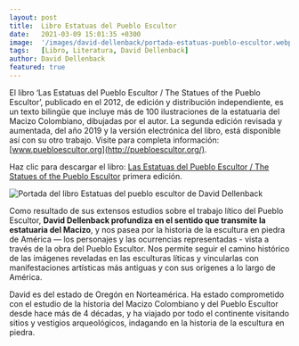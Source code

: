 ```yaml
---
layout: post
title:  Libro Estatuas del Pueblo Escultor
date:   2021-03-09 15:01:35 +0300
image:  '/images/david-dellenback/portada-estatuas-pueblo-escultor.webp'
tags:   [Libro, Literatura, David Dellenback]
author: David Dellenback
featured: true
---
```

El libro ‘Las Estatuas del Pueblo Escultor / The Statues of the Pueblo Escultor’, publicado en el 2012, de edición y distribución independiente, es un texto bilingüe que incluye más de 100 ilustraciones de la estatuaria del Macizo Colombiano, dibujadas por el autor. La segunda edición revisada y aumentada, del año 2019 y la versión electrónica del libro, está disponible así con su otro trabajo. Visite para completa información: [www.puebloescultor.org](http://puebloescultor.org/).

Haz clic para descargar el libro: [Las Estatuas del Pueblo Escultor / The Statues of the Pueblo Escultor](http://puebloescultor.org/publicaciones/lasestatuasdelpuebloescultor_dellenback_2012.pdf) primera edición.

![Portada del libro Estatuas del pueblo escultor de David Dellenback]({{site.baseurl}}/images/david-dellenback/libro-estatuas-pueblo-escultor.webp "Libro Estatuas del Pueblo Escultor")

Como resultado de sus extensos estudios sobre el trabajo lítico del Pueblo Escultor, **David Dellenback profundiza en el sentido que transmite la estatuaria del Macizo**, y nos pasea por la historia de la escultura en piedra de América — los personajes y las ocurrencias representadas - vista a través de la obra del Pueblo Escultor. Nos permite seguir el camino histórico de las imágenes reveladas en las esculturas líticas y vincularlas con manifestaciones artísticas más antiguas y con sus orígenes a lo largo de América.

David es del estado de Oregón en Norteamérica. Ha estado comprometido con el estudio de la historia del Macizo Colombiano y del Pueblo Escultor desde hace más de 4 décadas, y ha viajado por todo el continente visitando sitios y vestigios arqueológicos, indagando en la historia de la escultura en piedra.
